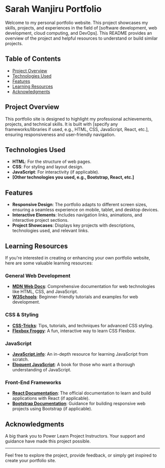 # Sarah Wanjiru Portfolio

Welcome to my personal portfolio website. This project showcases my skills, projects, and experiences in the field of [software development, web development, cloud computing, and DevOps]. This README provides an overview of the project and helpful resources to understand or build similar projects.

## Table of Contents
- [Project Overview](#project-overview)
- [Technologies Used](#technologies-used)
- [Features](#features)
- [Learning Resources](#learning-resources)
- [Acknowledgments](#acknowledgments)

## Project Overview
This portfolio site is designed to highlight my professional achievements, projects, and technical skills. It is built with [specify any frameworks/libraries if used, e.g., HTML, CSS, JavaScript, React, etc.], ensuring responsiveness and user-friendly navigation.

## Technologies Used
- **HTML**: For the structure of web pages.
- **CSS**: For styling and layout design.
- **JavaScript**: For interactivity (if applicable).
- **[Other technologies you used, e.g., Bootstrap, React, etc.]**

## Features
- **Responsive Design**: The portfolio adapts to different screen sizes, ensuring a seamless experience on mobile, tablet, and desktop devices.
- **Interactive Elements**: Includes navigation links, animations, and interactive project sections.
- **Project Showcases**: Displays key projects with descriptions, technologies used, and relevant links.

## Learning Resources
If you're interested in creating or enhancing your own portfolio website, here are some valuable learning resources:

### General Web Development
- **[MDN Web Docs](https://developer.mozilla.org/en-US/)**: Comprehensive documentation for web technologies like HTML, CSS, and JavaScript.
- **[W3Schools](https://www.w3schools.com/)**: Beginner-friendly tutorials and examples for web development.

### CSS & Styling
- **[CSS-Tricks](https://css-tricks.com/)**: Tips, tutorials, and techniques for advanced CSS styling.
- **[Flexbox Froggy](https://flexboxfroggy.com/)**: A fun, interactive way to learn CSS Flexbox.

### JavaScript
- **[JavaScript.info](https://javascript.info/)**: An in-depth resource for learning JavaScript from scratch.
- **[Eloquent JavaScript](https://eloquentjavascript.net/)**: A book for those who want a thorough understanding of JavaScript.

### Front-End Frameworks
- **[React Documentation](https://reactjs.org/docs/getting-started.html)**: The official documentation to learn and build applications with React (if applicable).
- **[Bootstrap Documentation](https://getbootstrap.com/docs/)**: Guidance for building responsive web projects using Bootstrap (if applicable).

## Acknowledgments
A big thank you to Power Learn Project Instructors. Your support and guidance have made this project possible.

---

Feel free to explore the project, provide feedback, or simply get inspired to create your portfolio site.

